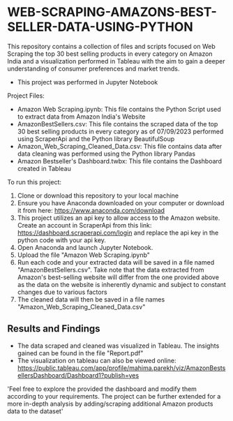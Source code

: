 # WEB-SCRAPING-AMAZONS-BEST-SELLER-DATA-USING-PYTHON
This repository contains a collection of files and scripts focused on Web Scraping the top 30 best selling products in every category on Amazon India and a visualization performed in Tableau with the aim to gain a deeper understanding of consumer preferences and market trends.

* This project was performed in Jupyter Notebook

Project Files:
* Amazon Web Scraping.ipynb: This file contains the Python Script used to extract data from Amazon India's Website
* AmazonBestSellers.csv: This file contains the scraped data of the top 30 best selling products in every category as of 07/09/2023 performed using ScraperApi and the Python library BeautifulSoup
* Amazon_Web_Scraping_Cleaned_Data.csv: This file contains data after data cleaning was performed using the Python library Pandas
* Amazon Bestseller's Dashboard.twbx: This file contains the Dashboard created in Tableau

To run this project:
1. Clone or download this repository to your local machine
2. Ensure you have Anaconda downloaded on your computer or download it from here: https://www.anaconda.com/download
3. This project utilizes an api key to allow access to the Amazon website. Create an account in ScraperApi from this link: https://dashboard.scraperapi.com/login and replace the api key in the python code with your api key.
4. Open Anaconda and launch Jupyter Notebook.
5. Upload the file "Amazon Web Scraping.ipynb"
6. Run each code and your extracted data will be saved in a file named "AmazonBestSellers.csv". Take note that the data extracted from Amazon's best-selling website will differ from the one provided above as the data on the website is inherently dynamic and subject to constant changes due to various factors
7. The cleaned data will then be saved in a file names "Amazon_Web_Scraping_Cleaned_Data.csv"
   
## Results and Findings
* The data scraped and cleaned was visualized in Tableau. The insights gained can be found in the file "Report.pdf"
* The visualization on tableau can also be viewed online: https://public.tableau.com/app/profile/mahima.parekh/viz/AmazonBestsellersDashboard/Dashboard1?publish=yes

'Feel free to explore the provided the dashboard and modify them according to your requirements. The project can be further extended for a more in-depth analysis by adding/scraping additional Amazon products data to the dataset'
